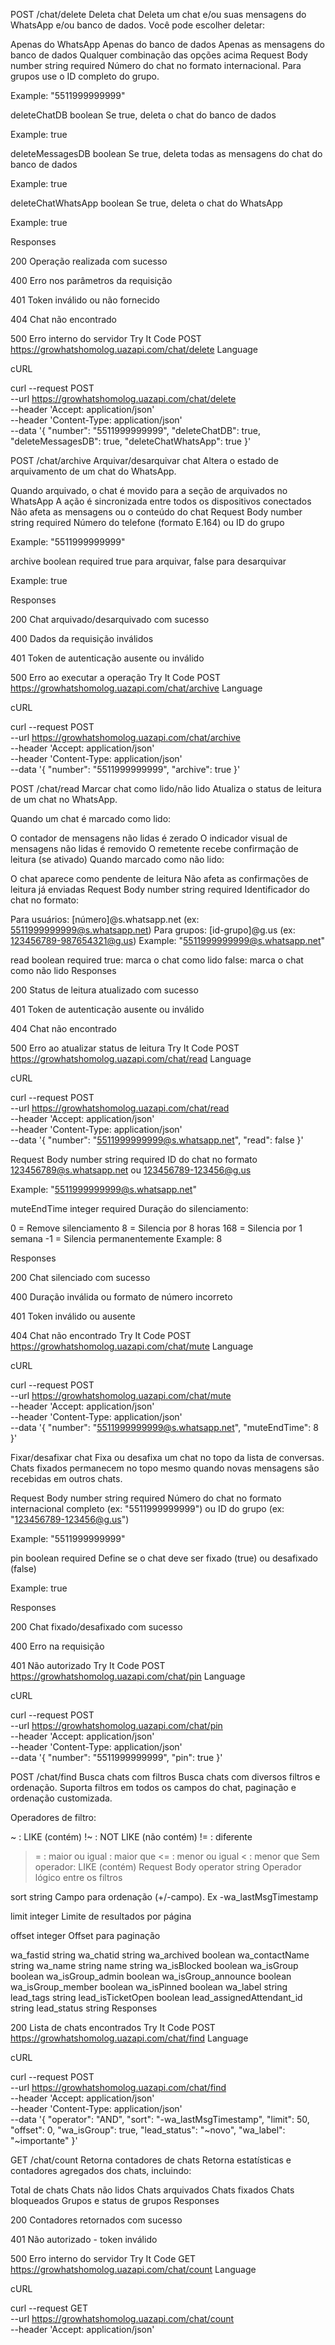 POST
/chat/delete
Deleta chat
Deleta um chat e/ou suas mensagens do WhatsApp e/ou banco de dados. Você pode escolher deletar:

Apenas do WhatsApp
Apenas do banco de dados
Apenas as mensagens do banco de dados
Qualquer combinação das opções acima
Request
Body
number
string
required
Número do chat no formato internacional. Para grupos use o ID completo do grupo.

Example: "5511999999999"

deleteChatDB
boolean
Se true, deleta o chat do banco de dados

Example: true

deleteMessagesDB
boolean
Se true, deleta todas as mensagens do chat do banco de dados

Example: true

deleteChatWhatsApp
boolean
Se true, deleta o chat do WhatsApp

Example: true

Responses

200
Operação realizada com sucesso

400
Erro nos parâmetros da requisição

401
Token inválido ou não fornecido

404
Chat não encontrado

500
Erro interno do servidor
Try It
Code
POST
https://growhatshomolog.uazapi.com/chat/delete
Language

cURL

curl --request POST \
  --url https://growhatshomolog.uazapi.com/chat/delete \
  --header 'Accept: application/json' \
  --header 'Content-Type: application/json' \
  --data '{
  "number": "5511999999999",
  "deleteChatDB": true,
  "deleteMessagesDB": true,
  "deleteChatWhatsApp": true
}'


POST
/chat/archive
Arquivar/desarquivar chat
Altera o estado de arquivamento de um chat do WhatsApp.

Quando arquivado, o chat é movido para a seção de arquivados no WhatsApp
A ação é sincronizada entre todos os dispositivos conectados
Não afeta as mensagens ou o conteúdo do chat
Request
Body
number
string
required
Número do telefone (formato E.164) ou ID do grupo

Example: "5511999999999"

archive
boolean
required
true para arquivar, false para desarquivar

Example: true

Responses

200
Chat arquivado/desarquivado com sucesso

400
Dados da requisição inválidos

401
Token de autenticação ausente ou inválido

500
Erro ao executar a operação
Try It
Code
POST
https://growhatshomolog.uazapi.com/chat/archive
Language

cURL

curl --request POST \
  --url https://growhatshomolog.uazapi.com/chat/archive \
  --header 'Accept: application/json' \
  --header 'Content-Type: application/json' \
  --data '{
  "number": "5511999999999",
  "archive": true
}'


POST
/chat/read
Marcar chat como lido/não lido
Atualiza o status de leitura de um chat no WhatsApp.

Quando um chat é marcado como lido:

O contador de mensagens não lidas é zerado
O indicador visual de mensagens não lidas é removido
O remetente recebe confirmação de leitura (se ativado)
Quando marcado como não lido:

O chat aparece como pendente de leitura
Não afeta as confirmações de leitura já enviadas
Request
Body
number
string
required
Identificador do chat no formato:

Para usuários: [número]@s.whatsapp.net (ex: 5511999999999@s.whatsapp.net)
Para grupos: [id-grupo]@g.us (ex: 123456789-987654321@g.us)
Example: "5511999999999@s.whatsapp.net"

read
boolean
required
true: marca o chat como lido
false: marca o chat como não lido
Responses

200
Status de leitura atualizado com sucesso

401
Token de autenticação ausente ou inválido

404
Chat não encontrado

500
Erro ao atualizar status de leitura
Try It
Code
POST
https://growhatshomolog.uazapi.com/chat/read
Language

cURL

curl --request POST \
  --url https://growhatshomolog.uazapi.com/chat/read \
  --header 'Accept: application/json' \
  --header 'Content-Type: application/json' \
  --data '{
  "number": "5511999999999@s.whatsapp.net",
  "read": false
}'


Request
Body
number
string
required
ID do chat no formato 123456789@s.whatsapp.net ou 123456789-123456@g.us

Example: "5511999999999@s.whatsapp.net"

muteEndTime
integer
required
Duração do silenciamento:

0 = Remove silenciamento
8 = Silencia por 8 horas
168 = Silencia por 1 semana
-1 = Silencia permanentemente
Example: 8

Responses

200
Chat silenciado com sucesso

400
Duração inválida ou formato de número incorreto

401
Token inválido ou ausente

404
Chat não encontrado
Try It
Code
POST
https://growhatshomolog.uazapi.com/chat/mute
Language

cURL

curl --request POST \
  --url https://growhatshomolog.uazapi.com/chat/mute \
  --header 'Accept: application/json' \
  --header 'Content-Type: application/json' \
  --data '{
  "number": "5511999999999@s.whatsapp.net",
  "muteEndTime": 8
}'


Fixar/desafixar chat
Fixa ou desafixa um chat no topo da lista de conversas. Chats fixados permanecem no topo mesmo quando novas mensagens são recebidas em outros chats.

Request
Body
number
string
required
Número do chat no formato internacional completo (ex: "5511999999999") ou ID do grupo (ex: "123456789-123456@g.us")

Example: "5511999999999"

pin
boolean
required
Define se o chat deve ser fixado (true) ou desafixado (false)

Example: true

Responses

200
Chat fixado/desafixado com sucesso

400
Erro na requisição

401
Não autorizado
Try It
Code
POST
https://growhatshomolog.uazapi.com/chat/pin
Language

cURL

curl --request POST \
  --url https://growhatshomolog.uazapi.com/chat/pin \
  --header 'Accept: application/json' \
  --header 'Content-Type: application/json' \
  --data '{
  "number": "5511999999999",
  "pin": true
}'


POST
/chat/find
Busca chats com filtros
Busca chats com diversos filtros e ordenação. Suporta filtros em todos os campos do chat, paginação e ordenação customizada.

Operadores de filtro:

~ : LIKE (contém)
!~ : NOT LIKE (não contém)
!= : diferente
>= : maior ou igual
> : maior que
<= : menor ou igual
< : menor que
Sem operador: LIKE (contém)
Request
Body
operator
string
Operador lógico entre os filtros

sort
string
Campo para ordenação (+/-campo). Ex -wa_lastMsgTimestamp

limit
integer
Limite de resultados por página

offset
integer
Offset para paginação

wa_fastid
string
wa_chatid
string
wa_archived
boolean
wa_contactName
string
wa_name
string
name
string
wa_isBlocked
boolean
wa_isGroup
boolean
wa_isGroup_admin
boolean
wa_isGroup_announce
boolean
wa_isGroup_member
boolean
wa_isPinned
boolean
wa_label
string
lead_tags
string
lead_isTicketOpen
boolean
lead_assignedAttendant_id
string
lead_status
string
Responses

200
Lista de chats encontrados
Try It
Code
POST
https://growhatshomolog.uazapi.com/chat/find
Language

cURL

curl --request POST \
  --url https://growhatshomolog.uazapi.com/chat/find \
  --header 'Accept: application/json' \
  --header 'Content-Type: application/json' \
  --data '{
  "operator": "AND",
  "sort": "-wa_lastMsgTimestamp",
  "limit": 50,
  "offset": 0,
  "wa_isGroup": true,
  "lead_status": "~novo",
  "wa_label": "~importante"
}'


GET
/chat/count
Retorna contadores de chats
Retorna estatísticas e contadores agregados dos chats, incluindo:

Total de chats
Chats não lidos
Chats arquivados
Chats fixados
Chats bloqueados
Grupos e status de grupos
Responses

200
Contadores retornados com sucesso

401
Não autorizado - token inválido

500
Erro interno do servidor
Try It
Code
GET
https://growhatshomolog.uazapi.com/chat/count
Language

cURL

curl --request GET \
  --url https://growhatshomolog.uazapi.com/chat/count \
  --header 'Accept: application/json'